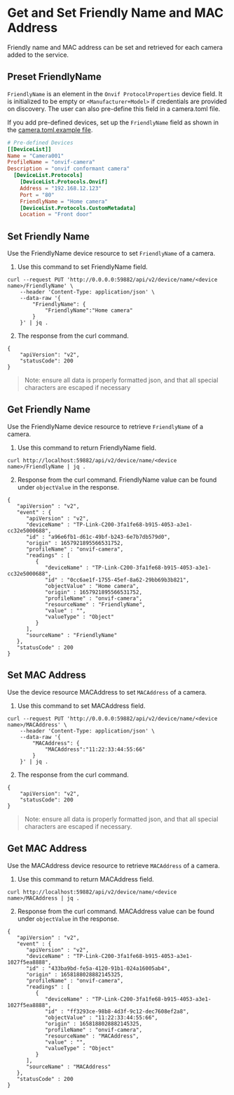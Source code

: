 # Get and Set Friendly Name and MAC Address

Friendly name and MAC address can be set and retrieved for each camera added to the service.


## Preset FriendlyName
`FriendlyName` is an element in the `Onvif ProtocolProperties` device field. It is initialized to be empty or `<Manufacturer+Model>`
if credentials are provided on discovery. The user can also pre-define this field in a camera.toml file.

If you add pre-defined devices, set up the `FriendlyName` field as shown in the
[camera.toml.example file](cmd/res/devices/camera.toml.example).

```toml
# Pre-defined Devices
[[DeviceList]]
Name = "Camera001"
ProfileName = "onvif-camera"
Description = "onvif conformant camera"
  [DeviceList.Protocols]
    [DeviceList.Protocols.Onvif]
    Address = "192.168.12.123"
    Port = "80"
    FriendlyName = "Home camera"
    [DeviceList.Protocols.CustomMetadata]
    Location = "Front door"
```

## Set Friendly Name

Use the FriendlyName device resource to set `FriendlyName` of a camera.

1. Use this command to set FriendlyName field.
```shell
curl --request PUT 'http://0.0.0.0:59882/api/v2/device/name/<device name>/FriendlyName' \
    --header 'Content-Type: application/json' \
    --data-raw '{
        "FriendlyName": {
            "FriendlyName":"Home camera"
        }
    }' | jq .
```
2. The response from the curl command.
```
{
    "apiVersion": "v2",
    "statusCode": 200
}
```
>Note: ensure all data is properly formatted json, and that all special characters are escaped if necessary


## Get Friendly Name

Use the FriendlyName device resource to retrieve `FriendlyName` of a camera.

1. Use this command to return FriendlyName field.

```shell
curl http://localhost:59882/api/v2/device/name/<device name>/FriendlyName | jq .
```
2. Response from the curl command. FriendlyName value can be found under `objectValue` in the response.
```shell
{
   "apiVersion" : "v2",
   "event" : {
      "apiVersion" : "v2",
      "deviceName" : "TP-Link-C200-3fa1fe68-b915-4053-a3e1-cc32e5000688",
      "id" : "a96e6fb1-d61c-49bf-b243-6e7b7db579d0",
      "origin" : 1657921895566531752,
      "profileName" : "onvif-camera",
      "readings" : [
         {
            "deviceName" : "TP-Link-C200-3fa1fe68-b915-4053-a3e1-cc32e5000688",
            "id" : "0cc6ae1f-1755-45ef-8a62-29bb69b3b821",
            "objectValue" : "Home camera",
            "origin" : 1657921895566531752,
            "profileName" : "onvif-camera",
            "resourceName" : "FriendlyName",
            "value" : "",
            "valueType" : "Object"
         }
      ],
      "sourceName" : "FriendlyName"
   },
   "statusCode" : 200
}
```
## Set MAC Address

Use the device resource MACAddress to set `MACAddress` of a camera.

1. Use this command to set MACAddress field.
```shell
curl --request PUT 'http://0.0.0.0:59882/api/v2/device/name/<device name>/MACAddress' \
    --header 'Content-Type: application/json' \
    --data-raw '{
        "MACAddress": {
            "MACAddress":"11:22:33:44:55:66"
        }
    }' | jq .
```
2. The response from the curl command.
```
{
    "apiVersion": "v2",
    "statusCode": 200
}
```
>Note: ensure all data is properly formatted json, and that all special characters are escaped if necessary.


## Get MAC Address

Use the MACAddress device resource to retrieve `MACAddress` of a camera.

1. Use this command to return MACAddress field.

```shell
curl http://localhost:59882/api/v2/device/name/<device name>/MACAddress | jq .
```
2. Response from the curl command. MACAddress value can be found under `objectValue` in the response.
```shell
{
   "apiVersion" : "v2",
   "event" : {
      "apiVersion" : "v2",
      "deviceName" : "TP-Link-C200-3fa1fe68-b915-4053-a3e1-1027f5ea8888",
      "id" : "433ba9bd-fe5a-4120-91b1-024a16005ab4",
      "origin" : 1658188028882145325,
      "profileName" : "onvif-camera",
      "readings" : [
         {
            "deviceName" : "TP-Link-C200-3fa1fe68-b915-4053-a3e1-1027f5ea8888",
            "id" : "ff3293ce-98b8-4d3f-9c12-dec7608ef2a8",
            "objectValue" : "11:22:33:44:55:66",
            "origin" : 1658188028882145325,
            "profileName" : "onvif-camera",
            "resourceName" : "MACAddress",
            "value" : "",
            "valueType" : "Object"
         }
      ],
      "sourceName" : "MACAddress"
   },
   "statusCode" : 200
}
```
